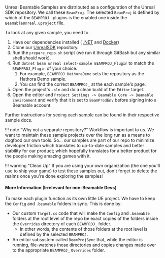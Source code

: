 <style>
img[src*='#center'] { 
    display: block;
    margin: auto;
}
</style>

Unreal Beamable Samples are distributed as a configuration of the Unreal SDK repository. We call these `BeamProj`. The selected `BeamProj` is defined by which of the `BEAMPROJ_` plugins is the enabled one inside the `BeamableUnreal.uproject` file.

To look at any given sample, you need to:

1. Have our dependencies installed ( [.NET](https://dotnet.microsoft.com/en-us/download/dotnet/8.0) and [Docker](https://www.docker.com/products/docker-desktop/))
2. Clone our [UnrealSDK](https://github.com/beamable/UnrealSDK) repository.
3. Run the `prepare_repo.sh` script (we run it through GitBash but any similar shell *should* work).
4. Run `dotnet beam unreal select-sample BEAMPROJ_Plugin` to match the `BEAMPROJ_Plugin` of your choice. 
	1. For example, `BEAMPROJ_HathoraDemo` sets the repository as the Hathora Demo sample.
	2. You can find the correct `BEAMPROJ_` at the each sample's page.
5. Open the project's `.sln` and do a clean build of the `Editor` target.
6. Open the editor and `Project Settings -> Beamable Core -> Beamable Environment` and verify that it is set to `BeamProdEnv` before signing into a Beamable account.

Further instructions for seeing each sample can be found in their respective sample docs.

!!! note "Why not a separate repository?"
	Workflow is important to us. We want to maintain these sample projects over the long run as a means to dogfood our own tools. So... our samples are part of our repo to minimize developer friction which translates to up-to-date samples and better stability for our product; which hopefully translates for a better product for the people making amazing games with it.

!!! warning "Clean Up"
	If you are using your own organization (the one you'll use to ship your game) to test these samples out, don't forget to delete the realms once you're done exploring the samples!

#### More Information (Irrelevant for non-Beamable Devs)
To make each plugin function as its own little UE project. We have to keep the `Config` and `.beamable` folders in sync. This is done by:

- Our custom `Target.cs` code that will make the `Config` and `.beamable` folders at the root level of the repo be exact copies of the folders inside the `Overrides` directory of each `BEAMPROJ_` folder.
	- In other words, the contents of those folders at the root level is defined by the selected `BEAMPROJ`.
- An editor subsystem called `BeamProjSync` that, while the editor is running, file-watches those directories and copies changes made over to the appropriate `BEAMPROJ_` `Overrides` folder.